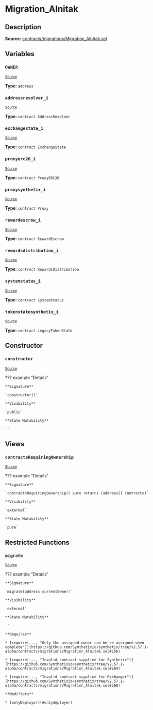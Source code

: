 # Migration_Alnitak

## Description

**Source:** [contracts/migrations/Migration_Alnitak.sol](https://github.com/Synthetixio/synthetix/tree/v2.57.1-alpha/contracts/migrations/Migration_Alnitak.sol)

## Variables

### `OWNER`

<sub>[Source](https://github.com/Synthetixio/synthetix/tree/v2.57.1-alpha/contracts/migrations/Migration_Alnitak.sol#L21)</sub>

**Type:** `address`

### `addressresolver_i`

<sub>[Source](https://github.com/Synthetixio/synthetix/tree/v2.57.1-alpha/contracts/migrations/Migration_Alnitak.sol#L24)</sub>

**Type:** `contract AddressResolver`

### `exchangestate_i`

<sub>[Source](https://github.com/Synthetixio/synthetix/tree/v2.57.1-alpha/contracts/migrations/Migration_Alnitak.sol#L30)</sub>

**Type:** `contract ExchangeState`

### `proxyerc20_i`

<sub>[Source](https://github.com/Synthetixio/synthetix/tree/v2.57.1-alpha/contracts/migrations/Migration_Alnitak.sol#L26)</sub>

**Type:** `contract ProxyERC20`

### `proxysynthetix_i`

<sub>[Source](https://github.com/Synthetixio/synthetix/tree/v2.57.1-alpha/contracts/migrations/Migration_Alnitak.sol#L28)</sub>

**Type:** `contract Proxy`

### `rewardescrow_i`

<sub>[Source](https://github.com/Synthetixio/synthetix/tree/v2.57.1-alpha/contracts/migrations/Migration_Alnitak.sol#L36)</sub>

**Type:** `contract RewardEscrow`

### `rewardsdistribution_i`

<sub>[Source](https://github.com/Synthetixio/synthetix/tree/v2.57.1-alpha/contracts/migrations/Migration_Alnitak.sol#L38)</sub>

**Type:** `contract RewardsDistribution`

### `systemstatus_i`

<sub>[Source](https://github.com/Synthetixio/synthetix/tree/v2.57.1-alpha/contracts/migrations/Migration_Alnitak.sol#L32)</sub>

**Type:** `contract SystemStatus`

### `tokenstatesynthetix_i`

<sub>[Source](https://github.com/Synthetixio/synthetix/tree/v2.57.1-alpha/contracts/migrations/Migration_Alnitak.sol#L34)</sub>

**Type:** `contract LegacyTokenState`

## Constructor

### `constructor`

<sub>[Source](https://github.com/Synthetixio/synthetix/tree/v2.57.1-alpha/contracts/migrations/Migration_Alnitak.sol#L41)</sub>

??? example "Details"

    **Signature**

    `constructor()`

    **Visibility**

    `public`

    **State Mutability**

    ``

## Views

### `contractsRequiringOwnership`

<sub>[Source](https://github.com/Synthetixio/synthetix/tree/v2.57.1-alpha/contracts/migrations/Migration_Alnitak.sol#L43)</sub>

??? example "Details"

    **Signature**

    `contractsRequiringOwnership() pure returns (address[] contracts)`

    **Visibility**

    `external`

    **State Mutability**

    `pure`

## Restricted Functions

### `migrate`

<sub>[Source](https://github.com/Synthetixio/synthetix/tree/v2.57.1-alpha/contracts/migrations/Migration_Alnitak.sol#L55)</sub>

??? example "Details"

    **Signature**

    `migrate(address currentOwner)`

    **Visibility**

    `external`

    **State Mutability**

    ``

    **Requires**

    * [require(..., "Only the assigned owner can be re-assigned when complete")](https://github.com/Synthetixio/synthetix/tree/v2.57.1-alpha/contracts/migrations/Migration_Alnitak.sol#L56)

    * [require(..., "Invalid contract supplied for Synthetix")](https://github.com/Synthetixio/synthetix/tree/v2.57.1-alpha/contracts/migrations/Migration_Alnitak.sol#L64)

    * [require(..., "Invalid contract supplied for Exchanger")](https://github.com/Synthetixio/synthetix/tree/v2.57.1-alpha/contracts/migrations/Migration_Alnitak.sol#L68)

    **Modifiers**

    * [onlyDeployer](#onlydeployer)
